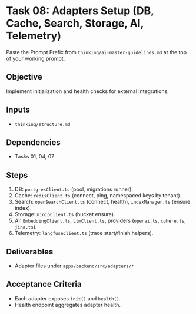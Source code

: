 # Task 08: Adapters Setup (DB, Cache, Search, Storage, AI, Telemetry)

Paste the Prompt Prefix from `thinking/ai-master-guidelines.md` at the top of your working prompt.

## Objective
Implement initialization and health checks for external integrations.

## Inputs
- `thinking/structure.md`

## Dependencies
- Tasks 01, 04, 07

## Steps
1. DB: `postgresClient.ts` (pool, migrations runner).
2. Cache: `redisClient.ts` (connect, ping, namespaced keys by tenant).
3. Search: `openSearchClient.ts` (connect, health), `indexManager.ts` (ensure index).
4. Storage: `minioClient.ts` (bucket ensure).
5. AI: `EmbeddingClient.ts`, `LlmClient.ts`, providers (`openai.ts`, `cohere.ts`, `jina.ts`).
6. Telemetry: `langfuseClient.ts` (trace start/finish helpers).

## Deliverables
- Adapter files under `apps/backend/src/adapters/*`

## Acceptance Criteria
- Each adapter exposes `init()` and `health()`.
- Health endpoint aggregates adapter health.
